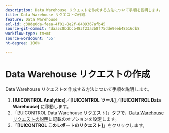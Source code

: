 ```yaml
---
description: Data Warehouse リクエストを作成する方法について手順を説明します。
title: Data Warehouse リクエストの作成
feature: Data Warehouse
exl-id: c38de0da-feea-4f01-8e2f-8409367afb45
source-git-commit: 4daa5c8bdbcb483f23a3b8f75dde9eeb48516db8
workflow-type: tm+mt
source-wordcount: '55'
ht-degree: 100%

---
```


# Data Warehouse リクエストの作成

Data Warehouse リクエストを作成する方法について手順を説明します。

1. **[!UICONTROL Analytics]**／**[!UICONTROL ツール]**／**[!UICONTROL Data Warehouse]** に移動します。
1. 「[!UICONTROL Data Warehouse リクエスト]」タブで、[Data Warehouse リクエストの説明](/help/export/data-warehouse/data-warehouse.md#section_F21C78ED36884C389C852E876AF5CDE8)に記載のオプションを設定します。
1. 「**[!UICONTROL このレポートのリクエスト]**」をクリックします。
